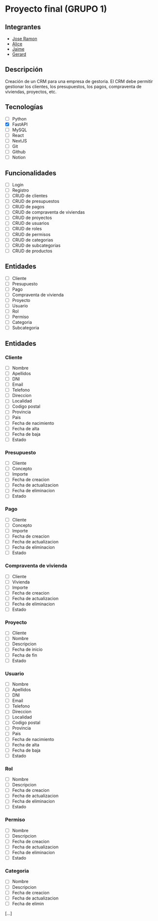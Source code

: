# Proyecto final (GRUPO 1)

## Integrantes

- [Jose Ramon](https://github.com/joseAbaldea)
- [Alice](https://github.com/w0nd3rl4nd)
- [Jaime](https://github.com/soviet07)
- [Gerard](https://github.com/gescoma)

## Descripción

Creación de un CRM para una empresa de gestoria. El CRM debe permitir gestionar los clientes, los presupuestos, los pagos, compraventa de viviendas, proyectos, etc.

## Tecnologías

- [ ] Python
- [x] FastAPI
- [ ] MySQL
- [ ] React
- [ ] NextJS
- [ ] Git
- [ ] Github
- [ ] Notion

## Funcionalidades

- [ ] Login
- [ ] Registro
- [ ] CRUD de clientes
- [ ] CRUD de presupuestos
- [ ] CRUD de pagos
- [ ] CRUD de compraventa de viviendas
- [ ] CRUD de proyectos
- [ ] CRUD de usuarios
- [ ] CRUD de roles
- [ ] CRUD de permisos
- [ ] CRUD de categorias
- [ ] CRUD de subcategorias
- [ ] CRUD de productos

## Entidades

- [ ] Cliente
- [ ] Presupuesto
- [ ] Pago
- [ ] Compraventa de vivienda
- [ ] Proyecto
- [ ] Usuario
- [ ] Rol
- [ ] Permiso
- [ ] Categoria
- [ ] Subcategoria

## Entidades

### Cliente

- [ ] Nombre
- [ ] Apellidos
- [ ] DNI
- [ ] Email
- [ ] Telefono
- [ ] Direccion
- [ ] Localidad
- [ ] Codigo postal
- [ ] Provincia
- [ ] Pais
- [ ] Fecha de nacimiento
- [ ] Fecha de alta
- [ ] Fecha de baja
- [ ] Estado

### Presupuesto

- [ ] Cliente
- [ ] Concepto
- [ ] Importe
- [ ] Fecha de creacion
- [ ] Fecha de actualizacion
- [ ] Fecha de eliminacion
- [ ] Estado

### Pago

- [ ] Cliente
- [ ] Concepto
- [ ] Importe
- [ ] Fecha de creacion
- [ ] Fecha de actualizacion
- [ ] Fecha de eliminacion
- [ ] Estado

### Compraventa de vivienda

- [ ] Cliente
- [ ] Vivienda
- [ ] Importe
- [ ] Fecha de creacion
- [ ] Fecha de actualizacion
- [ ] Fecha de eliminacion
- [ ] Estado

### Proyecto

- [ ] Cliente
- [ ] Nombre
- [ ] Descripcion
- [ ] Fecha de inicio
- [ ] Fecha de fin
- [ ] Estado

### Usuario

- [ ] Nombre
- [ ] Apellidos
- [ ] DNI
- [ ] Email
- [ ] Telefono
- [ ] Direccion
- [ ] Localidad
- [ ] Codigo postal
- [ ] Provincia
- [ ] Pais
- [ ] Fecha de nacimiento
- [ ] Fecha de alta
- [ ] Fecha de baja
- [ ] Estado

### Rol

- [ ] Nombre
- [ ] Descripcion
- [ ] Fecha de creacion
- [ ] Fecha de actualizacion
- [ ] Fecha de eliminacion
- [ ] Estado

### Permiso

- [ ] Nombre
- [ ] Descripcion
- [ ] Fecha de creacion
- [ ] Fecha de actualizacion
- [ ] Fecha de eliminacion
- [ ] Estado

### Categoria

- [ ] Nombre
- [ ] Descripcion
- [ ] Fecha de creacion
- [ ] Fecha de actualizacion
- [ ] Fecha de elimin

[...]
